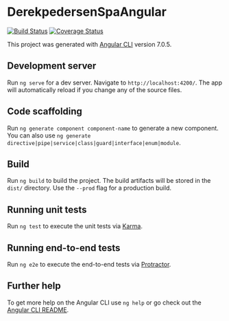 # DerekpedersenSpaAngular

[![Build Status](https://jenkins.derekpedersen.com/buildStatus/icon?job=derekpedersen/derekpedersen-spa-angular/master&style=plastic&.png)](https://jenkins.derekpedersen.com/job/derekpedersen/job/derekpedersen-spa-angular/job/master/)
[![Coverage Status](https://coveralls.io/repos/github/derekpedersen/derekpedersen-spa-angular/badge.png?branch=master)](https://coveralls.io/github/derekpedersen/derekpedersen-spa-angular)

This project was generated with [Angular CLI](https://github.com/angular/angular-cli) version 7.0.5.

## Development server

Run `ng serve` for a dev server. Navigate to `http://localhost:4200/`. The app will automatically reload if you change any of the source files.

## Code scaffolding

Run `ng generate component component-name` to generate a new component. You can also use `ng generate directive|pipe|service|class|guard|interface|enum|module`.

## Build

Run `ng build` to build the project. The build artifacts will be stored in the `dist/` directory. Use the `--prod` flag for a production build.

## Running unit tests

Run `ng test` to execute the unit tests via [Karma](https://karma-runner.github.io).

## Running end-to-end tests

Run `ng e2e` to execute the end-to-end tests via [Protractor](http://www.protractortest.org/).

## Further help

To get more help on the Angular CLI use `ng help` or go check out the [Angular CLI README](https://github.com/angular/angular-cli/blob/master/README.md).
